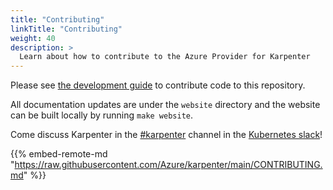 ```yaml
---
title: "Contributing"
linkTitle: "Contributing"
weight: 40
description: >
  Learn about how to contribute to the Azure Provider for Karpenter
---
```


Please see [the development guide](development-guide) to contribute code to this repository.  

All documentation updates are under the `website` directory and the website can be built locally by running `make website`.

Come discuss Karpenter in the [#karpenter](https://kubernetes.slack.com/archives/C02SFFZSA2K) channel in the [Kubernetes slack](https://slack.k8s.io/)!

{{% embed-remote-md "https://raw.githubusercontent.com/Azure/karpenter/main/CONTRIBUTING.md" %}}
